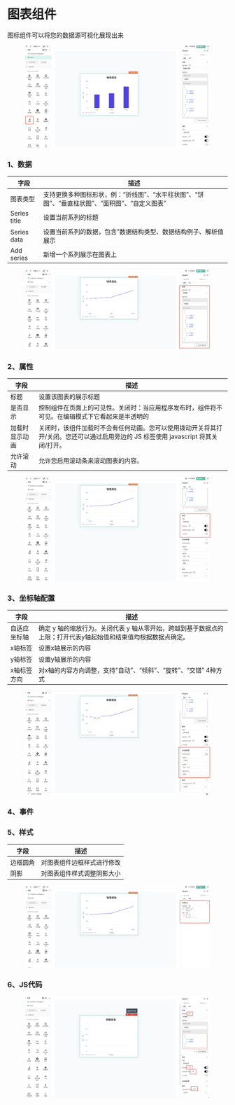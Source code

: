 # 图表组件

图标组件可以将您的数据源可视化展现出来

<figure><img src="../../.gitbook/assets/image (76) (1).png" alt=""><figcaption></figcaption></figure>

### 1、数据

| 字段           | 描述                                                    |
| ------------ | ----------------------------------------------------- |
| 图表类型         | 支持更换多种图标形状，例：“折线图”、“水平柱状图”、“饼图”、“垂直柱状图”、“面积图”、“自定义图表” |
| Series title | 设置当前系列的标题                                             |
| Series data  | 设置当前系列的数据，包含”数据结构类型、数据结构例子、解析值展示                      |
| Add series   | 新增一个系列展示在图表上                                          |

<figure><img src="../../.gitbook/assets/image (78) (1).png" alt=""><figcaption></figcaption></figure>

### 2、属性

| 字段      | 描述                                                                         |
| ------- | -------------------------------------------------------------------------- |
| 标题      | 设置该图表的展示标题                                                                 |
| 是否显示    | 控制组件在页面上的可见性。关闭时：当应用程序发布时，组件将不可见。在编辑模式下它看起来是半透明的                           |
| 加载时显示动画 | 关闭时，该组件加载时不会有任何动画。您可以使用拨动开关将其打开/关闭。您还可以通过启用旁边的 JS 标签使用 javascript 将其关闭/打开。 |
| 允许滚动    | 允许您启用滚动条来滚动图表的内容。                                                          |

<figure><img src="../../.gitbook/assets/image (56) (1).png" alt=""><figcaption></figcaption></figure>

### 3、坐标轴配置

| 字段     | 描述                                                          |
| ------ | ----------------------------------------------------------- |
| 自适应坐标轴 | 确定 y 轴的缩放行为。关闭代表 y 轴从零开始，跨越到基于数据点的上限；打开代表y轴起始值和结束值均根据数据点确定。 |
| x轴标签   | 设置x轴展示的内容                                                   |
| y轴标签   | 设置y轴展示的内容                                                   |
| x轴标签方向 | 对x轴的内容方向调整，支持“自动”、“倾斜”、“旋转”、“交错” 4种方式                       |

<figure><img src="../../.gitbook/assets/image (64) (1).png" alt=""><figcaption></figcaption></figure>

### 4、事件







### 5、样式

| 字段   | 描述            |
| ---- | ------------- |
| 边框圆角 | 对图表组件边框样式进行修改 |
| 阴影   | 对图表组件样式调整阴影大小 |

<figure><img src="../../.gitbook/assets/image (60) (1).png" alt=""><figcaption></figcaption></figure>





### 6、JS代码





<figure><img src="../../.gitbook/assets/image (79) (1).png" alt=""><figcaption></figcaption></figure>

